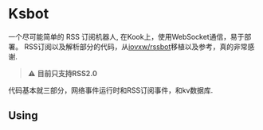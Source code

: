 # Ksbot

一个尽可能简单的 RSS 订阅机器人, 在Kook上，使用WebSocket通信，易于部署。
RSS订阅以及解析部分的代码，从[iovxw/rssbot](https://github.com/iovxw/rssbot)移植以及参考，真的非常感谢.

> ⚠ **目前只支持RSS2.0**

代码基本就三部分，网络事件运行时和RSS订阅事件，和kv数据库.

## Using


